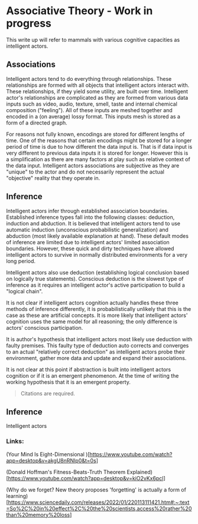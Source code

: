 # Associative Theory - Work in progress
 
This write up will refer to mammals with various cognitive capacities as intelligent actors.
 
## Associations
 
Intelligent actors tend to do everything through relationships. These relationships are formed with all objects that intelligent actors interact with. These relationships, if they yield some utility, are built over time. Intelligent actor's relationships are complicated as they are formed from various data inputs such as video, audio, texture, smell, taste and internal chemical composition ("feeling"). All of these inputs are meshed together and encoded in a (on average) lossy format. This inputs mesh is stored as a form of a directed graph. 
 
For reasons not fully known, encodings are stored for different lengths of time. One of the reasons that certain encodings might be stored for a longer period of time is due to how different the data input is. That is if data input is very different to previous data inputs it is stored for longer. However this is a simplification as there are many factors at play such as relative context of the data input. Intelligent actors associations are subjective as they are "unique" to the actor and do not necessarily represent the actual "objective" reality that they operate in.
 
## Inference
Intelligent actors infer through established association boundaries. Established inference types fall into the following classes: deduction, induction and abduction. It is believed that intelligent actors tend to use automatic induction (unconscious probabilistic generalization) and abduction (most likely available explanation at hand). These default modes of inference are limited due to intelligent actors' limited association boundaries. However, these quick and dirty techniques have allowed intelligent actors to survive in normally distributed environments for a very long period.

Intelligent actors also use deduction (establishing logical conclusion based on logically true statements). Conscious deduction is the slowest type of inference as it requires an intelligent actor's active participation to build a "logical chain".

It is not clear if intelligent actors cognition actually handles these three methods of inference differently, it is probabilistically unlikely that this is the case as these are artificial concepts. It is more likely that intelligent actors' cognition uses the same model for all reasoning; the only difference is actors' conscious participation.
 
It is author's hypothesis that intelligent actors most likely use deduction with faulty premises. This faulty type of deduction auto corrects and converges to an actual "relatively correct deduction" as intelligent actors probe their environment, gather more data and update and expand their associations.
 
It is not clear at this point if abstraction is built into intelligent actors cognition or if it is an emergent phenomenon. At the time of writing the working hypothesis that it is an emergent property.
 
> Citations are required.
 
## Inference
Intelligent actors
 
### Links:
 
(Your Mind Is Eight-Dimensional )[https://www.youtube.com/watch?app=desktop&v=akgU8nRNIp0&t=0s]
 
(Donald Hoffman's Fitness-Beats-Truth Theorem Explained)[https://www.youtube.com/watch?app=desktop&v=kiO2vKx6pcI]
 
(Why do we forget? New theory proposes 'forgetting' is actually a form of learning)[https://www.sciencedaily.com/releases/2022/01/220113111421.htm#:~:text=So%2C%20in%20effect%2C%20the%20scientists,access%20rather%20than%20memory%20loss]


